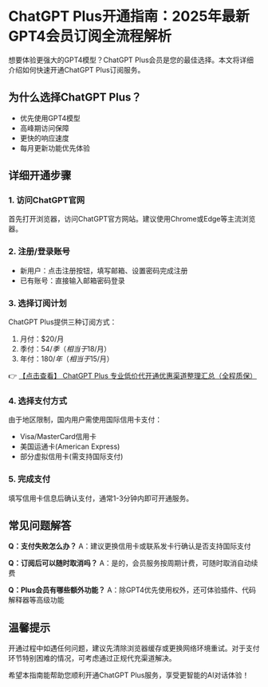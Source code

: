 # ChatGPT Plus开通指南：2025年最新GPT4会员订阅全流程解析

想要体验更强大的GPT4模型？ChatGPT Plus会员是您的最佳选择。本文将详细介绍如何快速开通ChatGPT Plus订阅服务。

## 为什么选择ChatGPT Plus？
- 优先使用GPT4模型
- 高峰期访问保障
- 更快的响应速度
- 每月更新功能优先体验

## 详细开通步骤

### 1. 访问ChatGPT官网
首先打开浏览器，访问ChatGPT官方网站。建议使用Chrome或Edge等主流浏览器。

### 2. 注册/登录账号
- 新用户：点击注册按钮，填写邮箱、设置密码完成注册
- 已有账号：直接输入邮箱密码登录

### 3. 选择订阅计划
ChatGPT Plus提供三种订阅方式：
1. 月付：$20/月
2. 季付：$54/季（相当于$18/月）
3. 年付：$180/年（相当于$15/月）

👉 [【点击查看】 ChatGPT Plus 专业低价代开通优惠渠道整理汇总（全程质保）](https://bit.ly/DaiKai)

### 4. 选择支付方式
由于地区限制，国内用户需使用国际信用卡支付：
- Visa/MasterCard信用卡
- 美国运通卡(American Express)
- 部分虚拟信用卡(需支持国际支付)

### 5. 完成支付
填写信用卡信息后确认支付，通常1-3分钟内即可开通服务。

## 常见问题解答
**Q：支付失败怎么办？**
A：建议更换信用卡或联系发卡行确认是否支持国际支付

**Q：订阅后可以随时取消吗？**
A：是的，会员服务按周期计费，可随时取消自动续费

**Q：Plus会员有哪些额外功能？**
A：除GPT4优先使用权外，还可体验插件、代码解释器等高级功能

## 温馨提示
开通过程中如遇任何问题，建议先清除浏览器缓存或更换网络环境重试。对于支付环节特别困难的情况，可考虑通过正规代充渠道解决。

希望本指南能帮助您顺利开通ChatGPT Plus服务，享受更智能的AI对话体验！